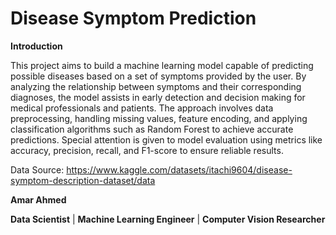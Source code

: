 # Disease Symptom Prediction

**Introduction**

This project aims to build a machine learning model capable of predicting possible diseases based on a set of symptoms provided by the user. By analyzing the relationship between symptoms and their corresponding diagnoses, the model assists in early detection and decision making for medical professionals and patients.
The approach involves data preprocessing, handling missing values, feature encoding, and applying classification algorithms such as Random Forest to achieve accurate predictions. Special attention is given to model evaluation using metrics like accuracy, precision, recall, and F1-score to ensure reliable results.

Data Source: https://www.kaggle.com/datasets/itachi9604/disease-symptom-description-dataset/data

**Amar Ahmed**

**Data Scientist** | **Machine Learning Engineer**  | **Computer Vision Researcher**
